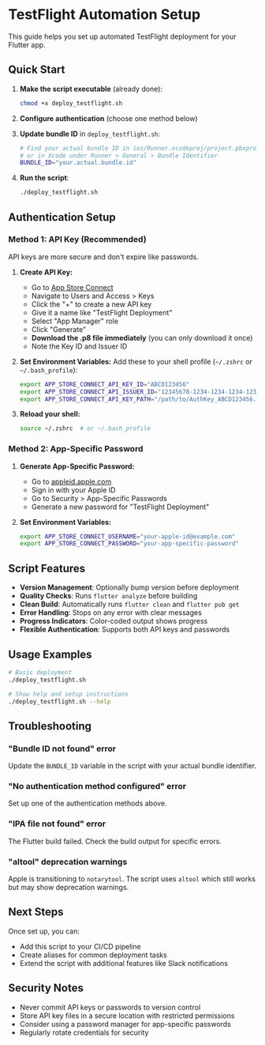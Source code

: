 # TestFlight Automation Setup

This guide helps you set up automated TestFlight deployment for your Flutter app.

## Quick Start

1. **Make the script executable** (already done):
   ```bash
   chmod +x deploy_testflight.sh
   ```

2. **Configure authentication** (choose one method below)

3. **Update bundle ID** in `deploy_testflight.sh`:
   ```bash
   # Find your actual bundle ID in ios/Runner.xcodeproj/project.pbxproj
   # or in Xcode under Runner > General > Bundle Identifier
   BUNDLE_ID="your.actual.bundle.id"
   ```

4. **Run the script**:
   ```bash
   ./deploy_testflight.sh
   ```

## Authentication Setup

### Method 1: API Key (Recommended)

API keys are more secure and don't expire like passwords.

1. **Create API Key:**
   - Go to [App Store Connect](https://appstoreconnect.apple.com)
   - Navigate to Users and Access > Keys
   - Click the "+" to create a new API key
   - Give it a name like "TestFlight Deployment"
   - Select "App Manager" role
   - Click "Generate"
   - **Download the .p8 file immediately** (you can only download it once)
   - Note the Key ID and Issuer ID

2. **Set Environment Variables:**
   Add these to your shell profile (`~/.zshrc` or `~/.bash_profile`):
   ```bash
   export APP_STORE_CONNECT_API_KEY_ID="ABCD123456"
   export APP_STORE_CONNECT_API_ISSUER_ID="12345678-1234-1234-1234-123456789012"
   export APP_STORE_CONNECT_API_KEY_PATH="/path/to/AuthKey_ABCD123456.p8"
   ```

3. **Reload your shell:**
   ```bash
   source ~/.zshrc  # or ~/.bash_profile
   ```

### Method 2: App-Specific Password

1. **Generate App-Specific Password:**
   - Go to [appleid.apple.com](https://appleid.apple.com)
   - Sign in with your Apple ID
   - Go to Security > App-Specific Passwords
   - Generate a new password for "TestFlight Deployment"

2. **Set Environment Variables:**
   ```bash
   export APP_STORE_CONNECT_USERNAME="your-apple-id@example.com"
   export APP_STORE_CONNECT_PASSWORD="your-app-specific-password"
   ```

## Script Features

- **Version Management**: Optionally bump version before deployment
- **Quality Checks**: Runs `flutter analyze` before building
- **Clean Build**: Automatically runs `flutter clean` and `flutter pub get`
- **Error Handling**: Stops on any error with clear messages
- **Progress Indicators**: Color-coded output shows progress
- **Flexible Authentication**: Supports both API keys and passwords

## Usage Examples

```bash
# Basic deployment
./deploy_testflight.sh

# Show help and setup instructions
./deploy_testflight.sh --help
```

## Troubleshooting

### "Bundle ID not found" error
Update the `BUNDLE_ID` variable in the script with your actual bundle identifier.

### "No authentication method configured" error
Set up one of the authentication methods above.

### "IPA file not found" error
The Flutter build failed. Check the build output for specific errors.

### "altool" deprecation warnings
Apple is transitioning to `notarytool`. The script uses `altool` which still works but may show deprecation warnings.

## Next Steps

Once set up, you can:
- Add this script to your CI/CD pipeline
- Create aliases for common deployment tasks
- Extend the script with additional features like Slack notifications

## Security Notes

- Never commit API keys or passwords to version control
- Store API key files in a secure location with restricted permissions
- Consider using a password manager for app-specific passwords
- Regularly rotate credentials for security